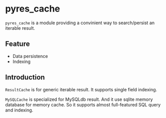 pyres_cache
===================

`pyres_cache` is a module providing a convinient way to search/persist an iterable result.

## Feature

* Data persistence
* Indexing

## Introduction

`ResultCache` is for generic iterable result. It supports single field indexing.


`MySQLCache` is specialized for MySQLdb result. And it use sqlite memory database for memory cache. 
So it supports almost full-featured SQL query and indexing.

